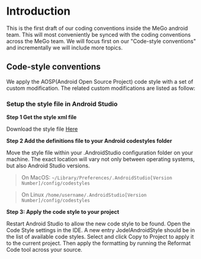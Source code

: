 # Introduction

This is the first draft of our coding conventions inside the MeGo android team. This will most conveniently be synced with the coding conventions across the MeGo team.
We will focus first on our "Code-style conventions" and incrementally we will include more topics.

## Code-style conventions
We apply the AOSP(Android Open Source Project) code style with a set of custom modification. The related custom modifications are listed as follow:

### Setup the style file in Android Studio
**Step 1 Get the style xml file**

Download the style file [Here](https://https://gitlab.com/mego/android/blob/master/MeGoStyle.xml)

**Step 2 Add the definitions file to your Android codestyles folder**

Move the style file within your .AndroidStudio configuration folder on your machine. The exact location will vary not only between operating systems, but also Android Studio versions.

> On MacOS:
`~/Library/Preferences/.AndroidStudio[Version Number]/config/codestyles`

> On Linux
`/home/username/.AndroidStudio[Version Number]/config/codestyles`

**Step 3: Apply the code style to your project**

Restart Android Studio to allow the new code style to be found. Open the Code Style settings in the IDE.  A new entry JodelAndroidStyle should be in the list of available code styles.  Select and click Copy to Project to apply it to the current project. Then apply the formatting by running the Reformat Code tool across your source.